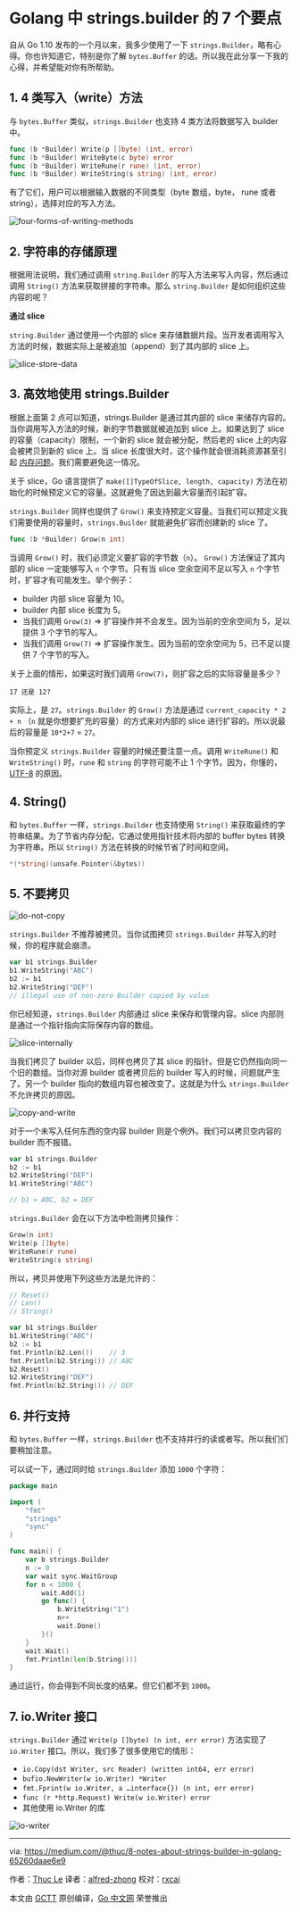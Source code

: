 # Golang 中 strings.builder 的 7 个要点

自从 Go 1.10 发布的一个月以来，我多少使用了一下 `strings.Builder`，略有心得。你也许知道它，特别是你了解 `bytes.Buffer` 的话。所以我在此分享一下我的心得，并希望能对你有所帮助。

## 1. 4 类写入（write）方法

与 `bytes.Buffer` 类似，`strings.Builder` 也支持 4 类方法将数据写入 builder 中。

```go
func (b *Builder) Write(p []byte) (int, error)
func (b *Builder) WriteByte(c byte) error
func (b *Builder) WriteRune(r rune) (int, error)
func (b *Builder) WriteString(s string) (int, error)
```

有了它们，用户可以根据输入数据的不同类型（byte 数组，byte， rune 或者 string），选择对应的写入方法。

![four-forms-of-writing-methods](https://cdn-images-1.medium.com/max/1600/1*IGv0x1gMwkszbv7IWnpfaQ.png)

## 2. 字符串的存储原理

根据用法说明，我们通过调用 `string.Builder` 的写入方法来写入内容，然后通过调用 `String()` 方法来获取拼接的字符串。那么 `string.Builder` 是如何组织这些内容的呢？

**通过 slice**

`string.Builder` 通过使用一个内部的 slice 来存储数据片段。当开发者调用写入方法的时候，数据实际上是被追加（append）到了其内部的 slice 上。

![slice-store-data](https://cdn-images-1.medium.com/max/1600/1*luRaetJ4m36JH43xh0rHcA.png)


## 3. 高效地使用 strings.Builder

根据上面第 2 点可以知道，strings.Builder 是通过其内部的 slice 来储存内容的。当你调用写入方法的时候，新的字节数据就被追加到 slice 上。如果达到了 slice 的容量（capacity）限制，一个新的 slice 就会被分配，然后老的 slice 上的内容会被拷贝到新的 slice 上。当 slice 长度很大时，这个操作就会很消耗资源甚至引起 [内存问题](https://blog.siliconstraits.com/out-of-memory-with-append-in-golang-956e7eb2c70e)。我们需要避免这一情况。

关于 slice，Go 语言提供了 `make([]TypeOfSlice, length, capacity)` 方法在初始化的时候预定义它的容量。这就避免了因达到最大容量而引起扩容。

`strings.Builder` 同样也提供了 `Grow()` 来支持预定义容量。当我们可以预定义我们需要使用的容量时，`strings.Builder` 就能避免扩容而创建新的 slice 了。

```go
func (b *Builder) Grow(n int)
```

当调用 `Grow()` 时，我们必须定义要扩容的字节数（`n`）。 `Grow()` 方法保证了其内部的 slice 一定能够写入 `n` 个字节。只有当 slice 空余空间不足以写入 `n` 个字节时，扩容才有可能发生。举个例子：

* builder 内部 slice 容量为 10。
* builder 内部 slice 长度为 5。
* 当我们调用 `Grow(3)` => 扩容操作并不会发生。因为当前的空余空间为 5，足以提供 3 个字节的写入。
* 当我们调用 `Grow(7)` => 扩容操作发生。因为当前的空余空间为 5，已不足以提供 7 个字节的写入。

关于上面的情形，如果这时我们调用 `Grow(7)`，则扩容之后的实际容量是多少？

```
17 还是 12?
```

实际上，是 `27`。`strings.Builder` 的 `Grow()` 方法是通过 `current_capacity * 2 + n` （`n` 就是你想要扩充的容量）的方式来对内部的 slice 进行扩容的。所以说最后的容量是 `10*2+7` = `27`。

当你预定义 `strings.Builder` 容量的时候还要注意一点。调用 `WriteRune()` 和 `WriteString()` 时，`rune` 和 `string` 的字符可能不止 1 个字节。因为，你懂的，[UTF-8](https://golang.org/pkg/unicode/utf8/#pkg-constants) 的原因。

## 4. String()

和 `bytes.Buffer` 一样，`strings.Builder` 也支持使用 `String()` 来获取最终的字符串结果。为了节省内存分配，它通过使用指针技术将内部的 buffer bytes 转换为字符串。所以 `String()` 方法在转换的时候节省了时间和空间。

```go
*(*string)(unsafe.Pointer(&bytes))
```

## 5. 不要拷贝

![do-not-copy](https://cdn-images-1.medium.com/max/1600/1*a4IwPDq3tEJJ_FRZfhreyQ.png)

`strings.Builder` 不推荐被拷贝。当你试图拷贝 `strings.Builder` 并写入的时候，你的程序就会崩溃。

```go
var b1 strings.Builder
b1.WriteString("ABC")
b2 := b1
b2.WriteString("DEF") 
// illegal use of non-zero Builder copied by value
```

你已经知道，`strings.Builder` 内部通过 slice 来保存和管理内容。slice 内部则是通过一个指针指向实际保存内容的数组。

![slice-internally](https://cdn-images-1.medium.com/max/1600/1*KD02pGfasisf8I_BWE_JKQ.png)

当我们拷贝了 builder 以后，同样也拷贝了其 slice 的指针。但是它仍然指向同一个旧的数组。当你对源 builder 或者拷贝后的 builder 写入的时候，问题就产生了。另一个 builder 指向的数组内容也被改变了。这就是为什么 `strings.Builder` 不允许拷贝的原因。

![copy-and-write](https://cdn-images-1.medium.com/max/1600/1*Ppak_h63S_TvYzJa2sFCpA.png)

对于一个未写入任何东西的空内容 builder 则是个例外。我们可以拷贝空内容的 builder 而不报错。

```go
var b1 strings.Builder
b2 := b1
b2.WriteString("DEF")
b1.WriteString("ABC")

// b1 = ABC, b2 = DEF
```

`strings.Builder` 会在以下方法中检测拷贝操作：

```go
Grow(n int)
Write(p []byte)
WriteRune(r rune)
WriteString(s string)
```

所以，拷贝并使用下列这些方法是允许的：

```go
// Reset()
// Len()
// String()

var b1 strings.Builder
b1.WriteString("ABC")
b2 := b1
fmt.Println(b2.Len())    // 3
fmt.Println(b2.String()) // ABC
b2.Reset()
b2.WriteString("DEF")
fmt.Println(b2.String()) // DEF
```

## 6. 并行支持

和 `bytes.Buffer` 一样，`strings.Builder` 也不支持并行的读或者写。所以我们们要稍加注意。

可以试一下，通过同时给 `strings.Builder` 添加 `1000` 个字符：

```go
package main

import (
    "fmt"
    "strings"
    "sync"
)

func main() {
    var b strings.Builder
    n := 0
    var wait sync.WaitGroup
    for n < 1000 {
        wait.Add(1)
        go func() {
            b.WriteString("1")
            n++
            wait.Done()
        }()
    }
    wait.Wait()
    fmt.Println(len(b.String()))
}
```

通过运行，你会得到不同长度的结果。但它们都不到 `1000`。

## 7. io.Writer 接口

`strings.Builder` 通过 `Write(p []byte) (n int, err error)` 方法实现了 `io.Writer` 接口。所以，我们多了很多使用它的情形：

* `io.Copy(dst Writer, src Reader) (written int64, err error)`
* `bufio.NewWriter(w io.Writer) *Writer`
* `fmt.Fprint(w io.Writer, a …interface{}) (n int, err error)`
* `func (r *http.Request) Write(w io.Writer) error`
* 其他使用 io.Writer 的库

![io-writer](https://cdn-images-1.medium.com/max/1600/1*MhBcQBYT4ocfA7ftVT2iGw.png)


----------------

via: https://medium.com/@thuc/8-notes-about-strings-builder-in-golang-65260daae6e9

作者：[Thuc Le](https://medium.com/@thuc)
译者：[alfred-zhong](https://github.com/alfred-zhong)
校对：[rxcai](https://github.com/rxcai)

本文由 [GCTT](https://github.com/studygolang/GCTT) 原创编译，[Go 中文网](https://studygolang.com/) 荣誉推出



